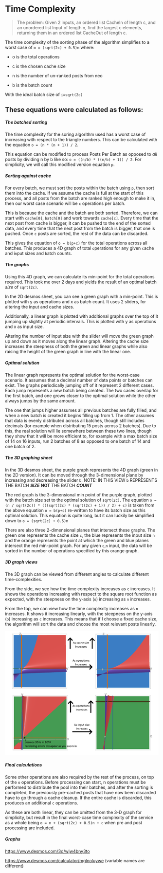 # Time Complexity
> The problem: Given 2 inputs, an ordered list CacheIn of length c, and an unordered list Input of length n,
> find the largest c elements, returning them in an ordered list CacheOut of length c.

The time complexity of the sorting phase of the algorithm simplifies to a worst case of `o = (sqrt(2c) + 0.5)n` 
where:

- o is the total operations

- c is the chosen cache size

- n is the number of un-ranked posts from neo

- b is the batch count
 
With the ideal batch size of `i=sqrt(2c)`

## These equations were calculated as follows:

##### The batched sorting

The time complexity for the soring algorithm used has a worst case of increasing with respect to the
triangle numbers. This can be calculated with the equation `o = (n * (n + 1)) / 2`.

This equation can be modified to process Posts Per Batch as opposed to *all* posts by dividing n by b
like so: `o = ((n/b) * ((n/b) + 1)) / 2`. For simplicity, we will call this modified version equation `p`.

##### Sorting against cache

For every batch, we must sort the posts within the batch using `p`, then sort them into the cache.
If we assume the cache is full at the start of this process, and all posts from the batch are ranked
high enough to make it in, then our worst case scenario will be `c` operations per batch.

This is because the cache and the batch are both sorted. Therefore, we can start with
`cache[0]`, `batch[0]` and work towards `cache[c]`. Every time that the next post from cache is bigger,
it can be pushed to the end of the sorted data, and every time that the next post from the batch is
bigger, that one is pushed. Once `c` posts are sorted, the rest of the data can be discarded.

This gives the equation of `o = b(p+c)` for the total operations across all batches. This produces a
4D graph of total `o`perations for any given `c`ache and i`n`put sizes and `b`atch counts.

##### The graphs

Using this 4D graph, we can calculate its min-point for the total operations required. This took me over
2 days and yields the result of an optimal batch *size* of `sqrt(2c)`.

In the 2D desmos sheet, you can see a green graph with a min-point. This is plotted with y as operations
and x as batch count. It uses 2 sliders, for altering the input and cache sizes.

Additionally, a linear graph is plotted with additional graphs over the top of it jumping up slightly
at periodic intervals. This is plotted with y as operations and x as input size.

Altering the number of input size with the slider will move the green graph up and down as it moves along
the linear graph. Altering the cache size increases the steepness of both the green and linear graphs
while also raising the height of the green graph in line with the linear one.

##### Optimal solution

The linear graph represents the optimal solution for the worst-case scenario. It assumes that a decimal 
number of data points or batches can exist. The graphs periodically jumping off of it represent 2 different
cases. Each jump represents a new batch being created. The two cases overlap for the first batch, and one
grows closer to the optimal solution while the other always jumps by the same amount.

The one that jumps higher assumes all previous batches are fully filled, and when a new batch is created
it begins filling up from 1. The other assumes that data is evenly distributed across all batches, though
still includes decimals (for example when distributing 15 posts across 2 batches). Due to this, the
real solution will lie somewhere between these two lines, though they show that it will be more
efficient to, for example with a max batch size of 14 on 16 inputs, run 2 batches of 8 as opposed to
one batch of 14 and one batch of 2.

##### The 3D graphing sheet

In the 3D desmos sheet, the purple graph represents the 4D graph (green in the 2D version). It can be moved
through the 3-dimensional plane by increasing and decreasing the slider `b`. NOTE: IN THIS VIEW `b` 
REPRESENTS THE BATCH ***SIZE*** **NOT** THE BATCH ***COUNT***

The red graph is the 3-dimensional min point of the purple graph, plotted with the batch size set to
the optimal solution of `sqrt(2c)`. The equation `o = (n / sqrt(2c)) * (((sqrt(2c) * (sqrt(2c) + 1)) / 2) + c)`
is taken from the above equation `o = b(p+c)` re-written to have its batch size as this optimal solution.
This equation is quite long, but it can luckily be simplified down to `o = (sqrt(2c) + 0.5)n`

There are also three 2-dimensional planes that intersect these graphs. The green one represents the
cache size `c`, the blue represents the input size `n` and the orange represents the point at which
the green and blue planes intersect the red min-point graph. For any given `c`,`n` input, the data
will be sorted in the number of operations specified by this orange graph.

##### 3D graph views

The 3D graph can be viewed from different angles to calculate different time-complexities.

From the side, we see how the time complexity increases as `c` increases. It shows the operations
increasing with respect to the square root function as expected, with the steepness on the y-axis (`o`)
increasing as `n` increases.

From the top, we can view how the time complexity increases as `n` increases. It shows it increasing
linearly, with the steepness on the y-axis (`o`) increasing as `c` increases. This means that if I choose
a fixed cache size, the algorithm will sort the data and choose the most relevant posts linearly.

![Viewed from above and the side](https://github.com/im-xra-dev/chomp-timeline/raw/main/docs/time-complexity.png)

##### Final calculations

Some other operations are also required by the rest of the process, on top of the `o` operations.
Before processing can start, n operations must be performed to distribute the pool into their batches,
and after the sorting is completed, the previously pre-cached posts that have now been discarded have
to go through a cache cleanup. If the entire cache is discarded, this produces an additional `c` operations.

As these are both linear, they can be omitted from the 3-D graph for simplicity, but result in the final
worst-case time complexity of the service as a whole being `o = n + (sqrt(2c) + 0.5)n + c` when pre and post
processing are included.

##### Graphs

https://www.desmos.com/3d/wjw4bny3to

https://www.desmos.com/calculator/mglnoluywe (variable names are different)
